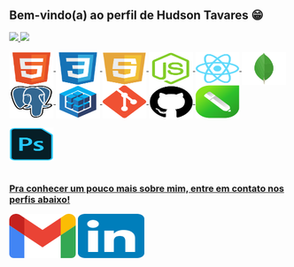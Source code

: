 ## Bem-vindo(a) ao perfil de Hudson Tavares 😁

 <div>
   <a href="https://github.com/hltav">
   <img height="180em" src="https://github-readme-stats.vercel.app/api?username=hltav&show_icons=true&theme=tokyonight&include_all_commits=true&count_private=true"/>
   <img height="180em" src="https://github-readme-stats.vercel.app/api/top-langs/?username=hltav&layout=compact&langs_count=6&theme=tokyonight"/>

</div>
<div style="display: inline_block"><br>
 
 <img align="center" alt="HTML" height="60" width="80" src="https://raw.githubusercontent.com/devicons/devicon/master/icons/html5/html5-original.svg"/>
 <img align="center" alt="CSS" height="60" width="80" src="https://raw.githubusercontent.com/devicons/devicon/master/icons/css3/css3-original.svg"/>
 <img align="center" alt="Js" height="60" width="80" src="https://github.com/hltav/MyIcons/blob/master/icons/JavaScript/JavaScript.svg"/>
 <img align="center" alt="Node.js" height="60" width="80" src="https://github.com/devicons/devicon/blob/master/icons/nodejs/nodejs-original.svg"/>
 <img align="center" alt="React.js" height="60" width="80" src="https://github.com/devicons/devicon/blob/master/icons/react/react-original.svg"/>
 <img align="center" alt="Mongo DB" height="60" width="80" src="https://github.com/devicons/devicon/blob/master/icons/mongodb/mongodb-original.svg"/>
 <img align="center" alt="Postgre SQL" height="60" width="80" src="https://github.com/devicons/devicon/blob/master/icons/postgresql/postgresql-original.svg"/>
 <img align="center" alt="Sequelize" height="60" width="80" src="https://github.com/devicons/devicon/blob/master/icons/sequelize/sequelize-original.svg"/>
 <img align="center" alt="Git" height="60" width="80" src="https://github.com/hltav/MyIcons/blob/master/icons/Git/Giticon.svg"/>
 <img align="center" alt="GitHub" height="60" width="80" src="https://github.com/hltav/MyIcons/blob/master/icons/GitHub/Github.svg"/>
 <img align="center" alt="Corel Draw" height="60" width="80" src="https://github.com/hltav/MyIcons/blob/master/icons/Corel2021/Corellogo2.svg"/> <br> <br>
 <img align="center" alt="Photoshop" height="60" width="80" src="https://github.com/hltav/MyIcons/blob/master/icons/Photoshop/Photoshoplogo2.svg"/>
 
  
    
    

 </div>
 
 <br>
 
  ### Pra conhecer um pouco mais sobre mim, entre em contato nos perfis abaixo!
 
<div> 
 
  <a href = "mailto:hudsonlimatavares@gmail.com"><img align="center" alt="Gmail" height="80" width="120" src="https://github.com/hltav/MyIcons/blob/master/icons/Gmail/Gmail_icon_(2020).svg" target="_blank"></a>
  <a href="https://www.linkedin.com/in/hltav/" target="_blank"><img align="center" alt="LinkedIn" height="80" width="120" src="https://github.com/hltav/MyIcons/blob/master/icons/Linkedin/LinkedIn_icon.svg" target="_blank"></a> 
 
 

</div>
